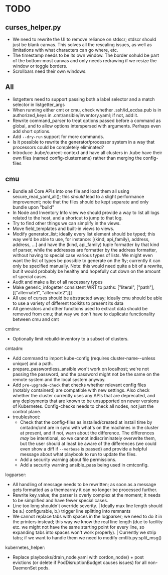 # TODO

## curses_helper.py
* We need to rewrite the UI to remove reliance on stdscr; stdscr should just be blank
  canvas. This solves all the rescaling issues, as well as limitations with what characters
  can go where, etc.
* The timestamp needs to be its own window.
  The border sohuld be part of the bottom-most canvas and only needs redrawing if we
  resize the window or toggle borders.
* Scrollbars need their own windows.

## All
* listgetters need to support passing both a label selector and a match selector
  in listgetter_args
* When running either cmt or cmu, check whether .ssh/id_ecdsa.pub is in authorized_keys
  in .cmt/ansible/inventory.yaml; if not, add it.
* Rewrite command_parser to treat options passed before a command as global,
  and to allow options interspersed with arguments.  Perhaps even add short options.
* Add `--dry-run` support for more commands.
* Is it possible to rewrite the generator/processor system in a way that processors
  could be completely eliminated?
* Introduce .kube/current-context and have all clusters in .kube have their own files
  (named config-clustername) rather than merging the config-files

## cmu
* Bundle all Core APIs into one file and load them all using secure_read_yaml_all();
  this *should* lead to a slight performance improvement;
  note that the files should be kept separate and only bundle upon "build"
* In Node and Inventory Info view we should provide a way to list all logs
  related to the host, and a shortcut to jump to that log.
* Try to find other things we can simplify in the views.
* Move field_templates and built-in views to views.
* Modify generator_list; ideally every list element should be typed;
  this way we'd be able to use, for instance:
  [(kind, api_family), address, address, ...]
  and have the (kind, api_family) tuple formatter by that kind of parser,
  while the addresses are formatter by the address formatter,
  without having to special case various types of lists.
  We might even want the list of types be possible to generate on the fly;
  currently it can only be specified manually.
  Note: this would need quite a bit of a rewrite, but it would probably be healthy
  and hopefully cut down on the amount of special cases.
* Audit and make a list of all necessary types
* Make generic_infogetter consistent WRT to paths:
  ["literal", ["path"], [["alternate1", "alternate2"]]]
* All use of curses should be abstracted away; ideally cmu should be able to use
  a variety of different toolkits to present its data
* All generators and other functions used to extract data should be removed from cmu;
  that way we don't have to duplicate functionality between cmu and cmt

cmtinv:
* Optionally limit rebuild-inventory to a subset of clusters.

cmtadm:
* Add command to import kube-config (requires cluster-name--unless unique) and a path.
* prepare_passwordless_ansible won't work on localhost; we're not passing the password,
  and the password might not be the same on the remote system and the local system anyway.
* Add `pre-upgrade-check` that checks whether relevant config files (notably containerd)
  are compatible with new settings. Also check whether the cluster currently uses
  any APIs that are deprecated, and any deployments that are known to be unsupported on
  newer versions of Kubernetes. Config-checks needs to check all nodes, not just
  the control plane.
* troubleshoot:
  * Check that the config-files as installed/created at install time by cmtadm/cmt
    are in sync with what's on the machines in the cluster at present, and if not,
    warn about the difference.
    The differences *may* be intentional, so we cannot indiscriminately overwrite them,
    but the user should at least be aware of the differences (we could even show a diff
    if `--verbose` is passed) and provide a helpful message about what playbook to
    run to update the files.
  * Add a security warning about file permissions.
  * Add a security warning ansible_pass being used in cmtconfig.

logparser:
* All handling of message needs to be rewritten; as soon as a message gets formatted as a themearray
  it can no longer be processed further.
* Rewrite key_value; the parser is overly complex at the moment; it needs to be simplified
  and have fewer special cases.
* Line too long shouldn't override severity.
  | Ideally max line length should be a.) configurable, b.) trigger line splitting into remnants
* We cannot replace tabs with spaces in the logparser; we need to do it in the printers instead;
  this way we know the real line length (due to facility etc. we might not have the same starting point
  for every line, so expanding tabs into spaces won't work properly).
  | Currently we strip tabs; if we want to handle them we need to modify cmtlib.py:split_msg()

kubernetes_helper:
* Replace playbooks/drain_node.yaml with cordon_node() + post evictions
  (or delete if PodDisruptionBudget causes issues) for all non-DaemonSet pods.
